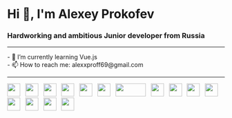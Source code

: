 # Hi 👋, I'm Alexey Prokofev
### Hardworking and ambitious Junior developer from Russia
<hr>
- 🌱 I’m currently learning Vue.js <br>
- 📫 How to reach me: alexxproff69@gmail.com
<hr>
<span>
<img src="https://user-images.githubusercontent.com/62440186/118359846-f9bf1d80-b58d-11eb-87cc-cd7ed15bdefb.png" width="30px" height="30px">&nbsp;&nbsp;
<img src="https://user-images.githubusercontent.com/62440186/118359167-e8c0dd00-b58a-11eb-9cc0-a5a253e987e4.png" width="30px" height="30px">&nbsp;&nbsp;
<img src="https://user-images.githubusercontent.com/62440186/118359835-f166e280-b58d-11eb-81a4-6468a086f59e.png" width="30px" height="30px">&nbsp;&nbsp;
<img src="https://user-images.githubusercontent.com/62440186/118359848-fa57b400-b58d-11eb-9908-e1dbed0d4f8e.png" width="30px" height="30px">&nbsp;&nbsp;
<img src="https://user-images.githubusercontent.com/62440186/118359853-faf04a80-b58d-11eb-973e-58d175d51cf2.png" width="30px" height="30px">&nbsp;&nbsp;
<img src="https://user-images.githubusercontent.com/62440186/118359854-fb88e100-b58d-11eb-9878-355e6ca78c8f.png" width="30px" height="30px">&nbsp;&nbsp;
<img src="https://user-images.githubusercontent.com/62440186/118359844-f9268700-b58d-11eb-9aa0-81442c2c0328.png" width="70px" height="30px">&nbsp;&nbsp;
<img src="https://user-images.githubusercontent.com/62440186/118359858-fc217780-b58d-11eb-9b51-fc31fc407bd3.png" width="30px" height="30px">&nbsp;&nbsp;
<img src="https://user-images.githubusercontent.com/62440186/118359851-faf04a80-b58d-11eb-81af-7871f1e1d021.png" width="30px" height="30px">&nbsp;&nbsp;
<img src="https://user-images.githubusercontent.com/62440186/118359860-fcba0e00-b58d-11eb-8029-10686c672fa3.png" width="30px" height="30px">&nbsp;&nbsp;
<img src="https://user-images.githubusercontent.com/62440186/118359842-f88df080-b58d-11eb-94e2-4f85175a828a.png" width="30px" height="30px">&nbsp;&nbsp;
<img src="https://user-images.githubusercontent.com/62440186/118359859-fc217780-b58d-11eb-944e-870eab03da68.png" width="30px" height="30px">&nbsp;&nbsp;
<img src="https://user-images.githubusercontent.com/62440186/118359861-fcba0e00-b58d-11eb-9936-cd6a341da0e6.png" width="30px" height="30px">&nbsp;&nbsp;
<img src="https://user-images.githubusercontent.com/62440186/118359849-fa57b400-b58d-11eb-9004-9928813ce31d.png" width="30px" height="30px">&nbsp;&nbsp;
<img src="https://user-images.githubusercontent.com/62440186/118359850-fa57b400-b58d-11eb-8c06-228a1ef67e8d.png" width="30px" height="30px">&nbsp;&nbsp;
</span>
<!--
**josqer/josqer** is a ✨ _special_ ✨ repository because its `README.md` (this file) appears on your GitHub profile.
c
Here are some ideas to get you started:

- 🔭 I’m currently working on ...

- 👯 I’m looking to collaborate on ...
- 🤔 I’m looking for help with ...
- 💬 Ask me about ...

- 😄 Pronouns: ...
- ⚡ Fun fact: ...
-->
